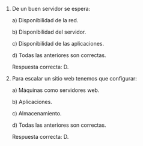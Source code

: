1. De un buen servidor se espera:

	a) Disponibilidad de la red.


	b) Disponibilidad del servidor.

	c) Disponibilidad de las aplicaciones.

	d) Todas las anteriores son correctas. 

	Respuesta correcta: D.

2.  Para escalar un sitio web tenemos que configurar:

	a) Máquinas como servidores web.

	b) Aplicaciones.

	c) Almacenamiento.

	d) Todas las anteriores son correctas. 

	Respuesta correcta: D.

	 